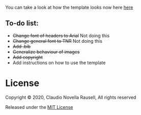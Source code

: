 You can take a look at how the template looks now here [here](https://github.com/nrclaudio/uu-template/blob/master/uu_template.pdf)

## To-do list:

- ~~Change font of headers to Arial~~ Not doing this
- ~~Change general font to TNR~~ Not doing this
- ~~Add .bib~~
- ~~Generalize behaviour of images~~
- ~~Add copyright~~
- Add instructions on how to use the template

# License

Copyright © 2020, Claudio Novella Rausell, All rights reserved 

Released under the [MIT License](LICENSE)

